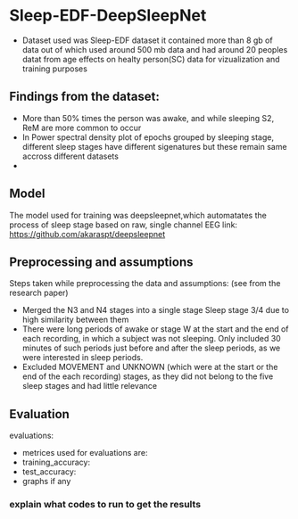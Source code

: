 # Sleep-EDF-DeepSleepNet
* Dataset used was Sleep-EDF dataset  it contained more than 8 gb of data out of which used around 500 mb data and had around 20 peoples datat from age effects on healty person(SC) data for vizualization and training purposes

## Findings from the dataset: 
* More than 50% times the person was awake, and while sleeping S2, ReM are more common to occur
* In Power spectral density plot of epochs grouped by sleeping stage, different sleep stages have different sigenatures but these remain same accross different datasets
*  
## Model
The model used for training was deepsleepnet,which automatates the process of sleep stage based on raw, single channel EEG
link: https://github.com/akaraspt/deepsleepnet 
## Preprocessing and assumptions
Steps taken while preprocessing the data and assumptions: (see from the research paper)
* Merged the N3 and N4 stages into a single stage Sleep stage 3/4 due to high similarity between them
* There were long periods of awake or stage W at the start and the end of each recording, in which a subject was not sleeping. Only included 30 minutes of  such periods just before and after the sleep periods, as we were interested in sleep periods.
* Excluded MOVEMENT and UNKNOWN (which were at the start or the end of the each recording) stages, as they did not belong to the five sleep stages and had little relevance
## Evaluation
evaluations:
* metrices used for evaluations are:
* training_accuracy:
* test_accuracy:
* graphs if any

### explain what codes to run to get the results
